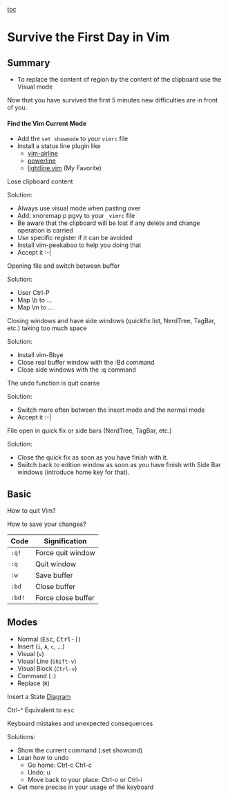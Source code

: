 [toc](README.MD)

# Survive the First Day in Vim

## Summary

- To replace the content of region by the content of the clipboard use the Visual mode

Now that you have survived the first 5 minutes new difficulties are in front of you.

#### Find the Vim Current Mode

-   Add the `set showmode` to your `vimrc` file
-   Install a status line plugin like
    - [vim-airline](https://github.com/vim-airline/vim-airline)
    - [powerline](https://github.com/powerline/powerline)
    - [lightline.vim](https://github.com/vim-airline/vim-airline) (My Favorite)

Lose clipboard content

Solution:

-   Always use visual mode when pasting over
-   Add: xnoremap p pgvy to your `_vimrc` file
-   Be aware that the clipboard will be lost if any delete and change
    operation is carried
-   Use specific register if it can be avoided
-   Install vim-peekaboo to help you doing that
-   Accept it :-\|

Opening file and switch between buffer

Solution:

-   User Ctrl-P
-   Map \\b to \...
-   Map \\m to \...

Closing windows and have side windows (quickfix list, NerdTree, TagBar,
etc.) taking too much space

Solution:

-   Install vim-Bbye
-   Close real buffer window with the :Bd command
-   Close side windows with the :q command

The undo function is quit coarse

Solution:

-   Switch more often between the insert mode and the normal mode
-   Accept it :-|

File open in quick fix or side bars (NerdTree, TagBar, etc.)

Solution:

- Close the quick fix as soon as you have finish with it.
- Switch back to edition window as soon as you have finish with Side Bar windows (introduce home key for that).


## Basic

How to quit Vim?

How to save your changes?

| Code   | Signification      |
|--------|--------------------|
| `:q!`  | Force quit window  |
| `:q`   | Quit window        |
| `:w`   | Save buffer        |
| `:bd`  | Close buffer       |
| `:bd!` | Force close buffer |


## Modes

-   Normal (<kbd>Esc</kbd>, <kbd>Ctrl-[</kbd>)
-   Insert (`i`, `A`, `c`, ...)
-   Visual (`v`)
-   Visual Line (`Shift-v`)
-   Visual Block (`Ctrl-v`)
-   Command (`:`)
-   Replace (`R`)

Insert a State [Diagram](Diagram)

Ctrl-\^ Equivalent to <kbd>esc</kbd>

Keyboard mistakes and unexpected consequences

Solutions:

-   Show the current command (:set showcmd)
-   Lean how to undo
    -   Go home: Ctrl-c Ctrl-c
    -   Undo: u
    -   Move back to your place: Ctrl-o or Ctrl-i
-   Get more precise in your usage of the keyboard

<!-- vim: set tw=120 : -->
